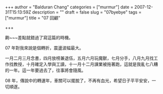+++
author = "Balduran Chang"
categories = ["murmur"]
date = 2007-12-31T15:13:59Z
description = ""
draft = false
slug = "07byebye"
tags = ["murmur"]
title = "07 回顧"

+++


齁~~~差點就錯過了寫這篇的時機。

07 年對我來說是個轉折，震盪波幅最大。

一月二月三月念書，四月放榜兼退伍，五月六月玩魔獸，七月分手，八月九月找工作找教授，十月確定入學與工讀，十一月十二月課業被拖著跑，這就是我亂七八糟的一年。這一年要過去了，往事將會隨風。

08 年，傳說中的轉運年，車關可以擺脫了，不再有血光，希望日子平平安安，一切順遂。


